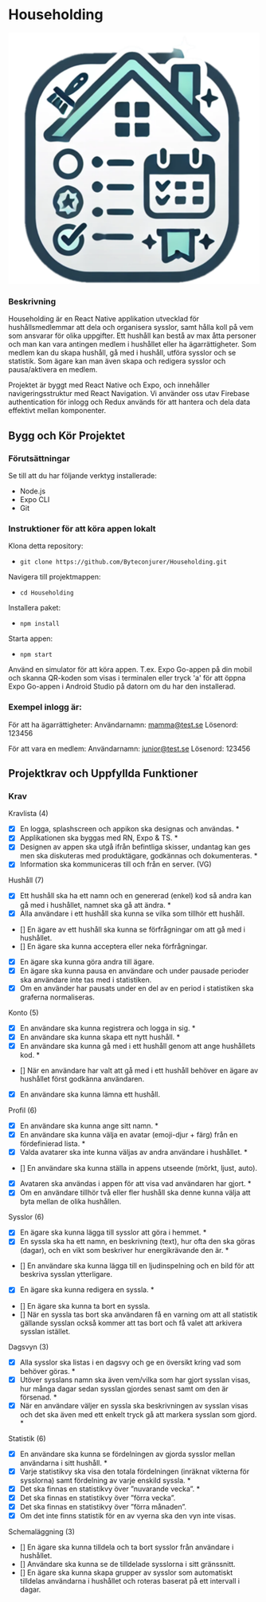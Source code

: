 # Householding

![image](https://github.com/Byteconjurer/Householding/blob/main/assets/icon.png)

### Beskrivning
Householding är en React Native applikation utvecklad för hushållsmedlemmar att dela och organisera sysslor, samt hålla koll på vem som ansvarar för olika uppgifter. Ett hushåll kan bestå av max åtta personer och man kan vara antingen medlem i hushållet eller ha ägarrättigheter. Som medlem kan du skapa hushåll, gå med i hushåll, utföra sysslor och se statistik. Som ägare kan man även skapa och redigera sysslor och pausa/aktivera en medlem.

Projektet är byggt med React Native och Expo, och innehåller navigeringsstruktur med React Navigation.
Vi använder oss utav Firebase authentication för inlogg och Redux används för att hantera och dela data effektivt mellan komponenter. 

## Bygg och Kör Projektet

### Förutsättningar
Se till att du har följande verktyg installerade:

- Node.js
- Expo CLI
- Git

### Instruktioner för att köra appen lokalt
Klona detta repository:
- `git clone https://github.com/Byteconjurer/Householding.git`

Navigera till projektmappen:
- `cd Householding`

Installera paket:
- `npm install`

Starta appen:
- `npm start`

Använd en simulator för att köra appen. T.ex. Expo Go-appen på din mobil och skanna QR-koden som visas i terminalen eller tryck 'a' för att öppna Expo Go-appen i Android Studio på datorn om du har den installerad.

### Exempel inlogg är: 

För att ha ägarrättigheter:
Användarnamn: mamma@test.se
Lösenord: 123456

För att vara en medlem:
Användarnamn: junior@test.se
Lösenord: 123456

## Projektkrav och Uppfyllda Funktioner

### Krav

Kravlista (4)
- [x] En logga, splashscreen och appikon ska designas och användas. *
- [x] Applikationen ska byggas med RN, Expo & TS. *
- [x] Designen av appen ska utgå ifrån befintliga skisser, undantag kan ges men ska diskuteras
med produktägare, godkännas och dokumenteras. *
- [x] Information ska kommuniceras till och från en server. (VG)

Hushåll (7)
- [X] Ett hushåll ska ha ett namn och en genererad (enkel) kod så andra kan gå med i hushållet,
namnet ska gå att ändra. *
- [X] Alla användare i ett hushåll ska kunna se vilka som tillhör ett hushåll.
- [] En ägare av ett hushåll ska kunna se förfrågningar om att gå med i hushållet.
- [] En ägare ska kunna acceptera eller neka förfrågningar.
- [X] En ägare ska kunna göra andra till ägare.
- [X] En ägare ska kunna pausa en användare och under pausade perioder ska användare inte
tas med i statistiken.
- [X] Om en använder har pausats under en del av en period i statistiken ska graferna
normaliseras.

Konto (5)
- [X] En användare ska kunna registrera och logga in sig. *
- [X] En användare ska kunna skapa ett nytt hushåll. *
- [X] En användare ska kunna gå med i ett hushåll genom att ange hushållets kod. *
- [] När en användare har valt att gå med i ett hushåll behöver en ägare av hushållet först
godkänna användaren.
- [X] En användare ska kunna lämna ett hushåll.

Profil (6)
- [X] En användare ska kunna ange sitt namn. *
- [X] En användare ska kunna välja en avatar (emoji-djur + färg) från en fördefinierad lista. *
- [X] Valda avatarer ska inte kunna väljas av andra användare i hushållet. *
- [] En användare ska kunna ställa in appens utseende (mörkt, ljust, auto).
- [X] Avataren ska användas i appen för att visa vad användaren har gjort. *
- [X] Om en användare tillhör två eller fler hushåll ska denne kunna välja att byta mellan de
olika hushållen.

Sysslor (6)
- [X] En ägare ska kunna lägga till sysslor att göra i hemmet. *
- [X] En syssla ska ha ett namn, en beskrivning (text), hur ofta den ska göras (dagar), och en
vikt som beskriver hur energikrävande den är. *
- [] En användare ska kunna lägga till en ljudinspelning och en bild för att beskriva sysslan
ytterligare.
- [X] En ägare ska kunna redigera en syssla. *
- [] En ägare ska kunna ta bort en syssla.
- [] När en syssla tas bort ska användaren få en varning om att all statistik gällande sysslan
också kommer att tas bort och få valet att arkivera sysslan istället.

Dagsvyn (3)
- [X] Alla sysslor ska listas i en dagsvy och ge en översikt kring vad som behöver göras. *
- [X] Utöver sysslans namn ska även vem/vilka som har gjort sysslan visas, hur många dagar
sedan sysslan gjordes senast samt om den är försenad. *
- [X] När en användare väljer en syssla ska beskrivningen av sysslan visas och det ska även
med ett enkelt tryck gå att markera sysslan som gjord. *

Statistik (6)
- [X] En användare ska kunna se fördelningen av gjorda sysslor mellan användarna i sitt hushåll. *
- [X] Varje statistikvy ska visa den totala fördelningen (inräknat vikterna för sysslorna) samt fördelning av varje enskild syssla. *
- [X] Det ska finnas en statistikvy över ”nuvarande vecka”. *
- [X] Det ska finnas en statistikvy över ”förra vecka”.
- [X] Det ska finnas en statistikvy över ”förra månaden”.
- [X] Om det inte finns statistik för en av vyerna ska den vyn inte visas.

Schemaläggning (3)
- [] En ägare ska kunna tilldela och ta bort sysslor från användare i hushållet.
- [] Användare ska kunna se de tilldelade sysslorna i sitt gränssnitt.
- [] En ägare ska kunna skapa grupper av sysslor som automatiskt tilldelas användarna i hushållet och roteras baserat på ett intervall i dagar.